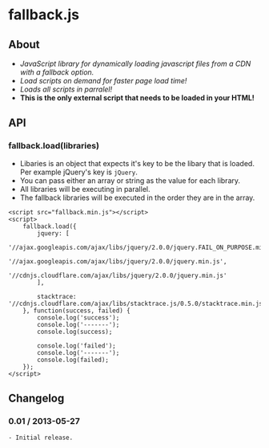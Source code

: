 fallback.js
===========


## About
* _JavaScript library for dynamically loading javascript files from a CDN with a fallback option._
* _Load scripts on demand for faster page load time!_
* _Loads all scripts in parralel!_
* __This is the only external script that needs to be loaded in your HTML!__


## API
### fallback.load(libraries)
- Libaries is an object that expects it's key to be the libary that is loaded. Per example jQuery's key is `jQuery`.
- You can pass either an array or string as the value for each library.
- All libraries will be executing in parallel.
- The fallback libraries will be executed in the order they are in the array.


```
<script src="fallback.min.js"></script>
<script>
	fallback.load({
		jquery: [
			'//ajax.googleapis.com/ajax/libs/jquery/2.0.0/jquery.FAIL_ON_PURPOSE.min.js',
			'//ajax.googleapis.com/ajax/libs/jquery/2.0.0/jquery.min.js',
			'//cdnjs.cloudflare.com/ajax/libs/jquery/2.0.0/jquery.min.js'
		],

		stacktrace: '//cdnjs.cloudflare.com/ajax/libs/stacktrace.js/0.5.0/stacktrace.min.js'
	}, function(success, failed) {
		console.log('success');
		console.log('-------');
		console.log(success);

		console.log('failed');
		console.log('-------');
		console.log(failed);
	});
</script>
```


## Changelog
### 0.01 / 2013-05-27
	- Initial release.